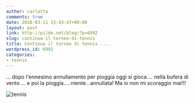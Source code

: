 ```yaml
---
author: carlotta
comments: true
date: 2018-03-11 15:43:47+00:00
layout: post
link: http://pilde.net/blog/?p=6992
slug: continua-il-torneo-di-tennis
title: Continua il torneo di tennis ....
wordpress_id: 6992
categories:
- tennis
---
```


... dopo l'ennesimo annullamento per pioggia oggi si gioca.... nella bufera di vento ... e poi la pioggia.....niente...annullata! Ma io non mi scoraggio mai!!!

![tennis](http://pilde.net/blog/wp-content/uploads/2018/03/tennis.png)





